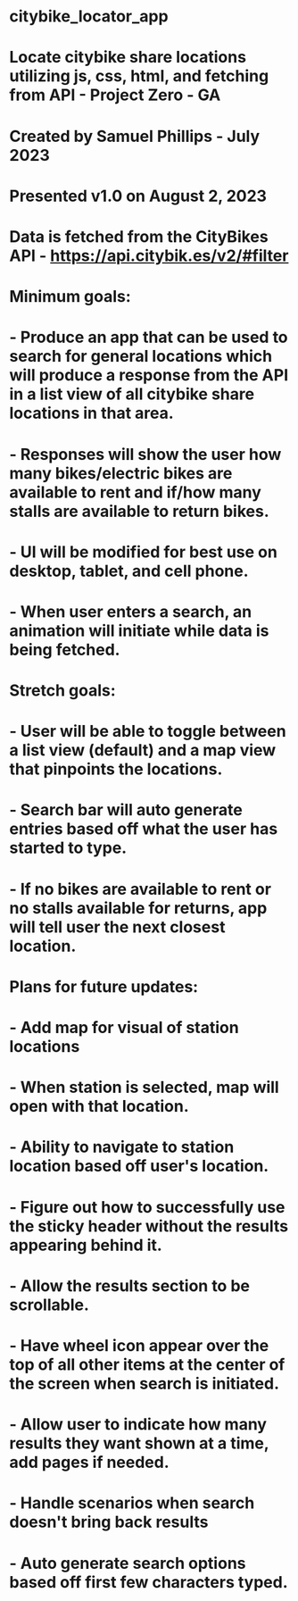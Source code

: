 # citybike_locator_app
# Locate citybike share locations utilizing js, css, html, and fetching from API - Project Zero - GA
# Created by Samuel Phillips - July 2023
# Presented v1.0 on August 2, 2023

# Data is fetched from the CityBikes API - https://api.citybik.es/v2/#filter

# Minimum goals:
# - Produce an app that can be used to search for general locations which will produce a response from the API in a list view of all citybike share locations in that area.
# - Responses will show the user how many bikes/electric bikes are available to rent and if/how many stalls are available to return bikes. 
# - UI will be modified for best use on desktop, tablet, and cell phone.
# - When user enters a search, an animation will initiate while data is being fetched.

# Stretch goals:
# - User will be able to toggle between a list view (default) and a map view that pinpoints the locations.
# - Search bar will auto generate entries based off what the user has started to type.
# - If no bikes are available to rent or no stalls available for returns, app will tell user the next closest location.

# Plans for future updates:
# - Add map for visual of station locations
# - When station is selected, map will open with that location.
# - Ability to navigate to station location based off user's location.
# - Figure out how to successfully use the sticky header without the results appearing behind it.
# - Allow the results section to be scrollable.
# - Have wheel icon appear over the top of all other items at the center of the screen when search is initiated.
# - Allow user to indicate how many results they want shown at a time, add pages if needed.
# - Handle scenarios when search doesn't bring back results
# - Auto generate search options based off first few characters typed.
